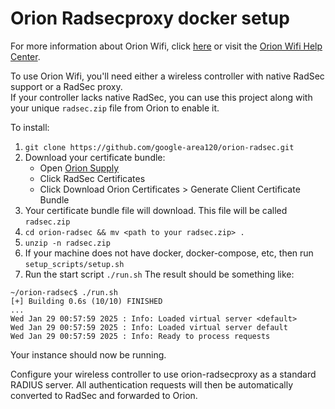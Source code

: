 # Orion Radsecproxy docker setup

For more information about Orion Wifi, click [here](https://orion.google) or visit the [Orion Wifi Help Center](https://support.google.com/orion-wifi).

To use Orion Wifi, you'll need either a wireless controller with native RadSec support or a RadSec proxy.  
If your controller lacks native RadSec, you can use this project along with your unique `radsec.zip` file from Orion to enable it.

To install:

1. `git clone https://github.com/google-area120/orion-radsec.git`
1. Download your certificate bundle:
   * Open [Orion Supply](https://orion.google/supply/Home)
   * Click RadSec Certificates
   * Click Download Orion Certificates > Generate Client Certificate Bundle
1. Your certificate bundle file will download.  This file will be called `radsec.zip`
1. `cd orion-radsec && mv <path to your radsec.zip> .`
1. `unzip -n radsec.zip`
1. If your machine does not have docker, docker-compose, etc, then run
   `setup_scripts/setup.sh`
1. Run the start script `./run.sh`
The result should be something like:

```
~/orion-radsec$ ./run.sh 
[+] Building 0.6s (10/10) FINISHED
...                            
Wed Jan 29 00:57:59 2025 : Info: Loaded virtual server <default>
Wed Jan 29 00:57:59 2025 : Info: Loaded virtual server default
Wed Jan 29 00:57:59 2025 : Info: Ready to process requests
```

Your instance should now be running.

Configure your wireless controller to use orion-radsecproxy as a standard RADIUS server.
All authentication requests will then be automatically converted to RadSec and forwarded to Orion.
